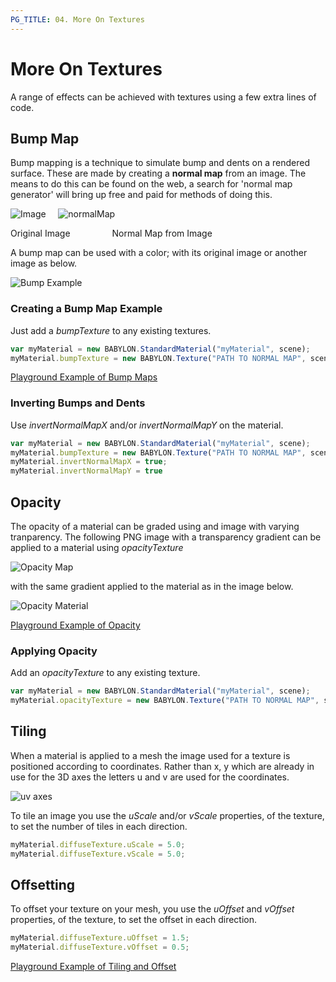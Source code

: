 ```yaml
---
PG_TITLE: 04. More On Textures
---
```


# More On Textures
A range of effects can be achieved with textures using a few extra lines of code.

## Bump Map
Bump mapping is a technique to simulate bump and dents on a rendered surface. These are made by creating a **normal map** from an image. 
The means to do this can be found on the web, a search for 'normal map generator' will bring up free and paid for methods of doing this. 


![Image](/img/bump_photo.png) &nbsp;&nbsp;&nbsp;&nbsp;![normalMap](/img/bump_normal.png)

Original Image &nbsp;&nbsp;&nbsp;&nbsp;&nbsp;&nbsp;&nbsp;&nbsp;&nbsp;&nbsp;&nbsp;&nbsp;&nbsp;&nbsp;&nbsp;&nbsp;Normal Map from Image

A bump map can be used with a color; with its original image or another image as below.

![Bump Example](/img/bump_spheres.png)

### Creating a Bump Map Example
Just add a _bumpTexture_ to any existing textures.

```javascript
var myMaterial = new BABYLON.StandardMaterial("myMaterial", scene);
myMaterial.bumpTexture = new BABYLON.Texture("PATH TO NORMAL MAP", scene);
```

[Playground Example of Bump Maps](http://www.babylonjs-playground.com/#20OAV9#23)

### Inverting Bumps and Dents
Use _invertNormalMapX_ and/or _invertNormalMapY_ on the material.

```javascript
var myMaterial = new BABYLON.StandardMaterial("myMaterial", scene);
myMaterial.bumpTexture = new BABYLON.Texture("PATH TO NORMAL MAP", scene);
myMaterial.invertNormalMapX = true;
myMaterial.invertNormalMapY = true
```

## Opacity
The opacity of a material can be graded using and image with varying tranparency. The following PNG image with 
a transparency gradient can be applied to a material using _opacityTexture_

![Opacity Map](/img/degrade_map.png)

with the same gradient applied to the material as in the image below.

![Opacity Material](/img/degraded_plane.png)

[Playground Example of Opacity](http://www.babylonjs-playground.com/#20OAV9#24)

### Applying Opacity
Add an _opacityTexture_ to any existing texture.
```javascript
var myMaterial = new BABYLON.StandardMaterial("myMaterial", scene);
myMaterial.opacityTexture = new BABYLON.Texture("PATH TO NORMAL MAP", scene);
```

## Tiling
When a material is applied to a mesh the image used for a texture is positioned according to coordinates. 
Rather than x, y which are already in use for the 3D axes the letters u and v are used for the coordinates.

![uv axes](/img/crate.png)

To tile an image you use the _uScale_ and/or _vScale_ properties, of the texture, to set the number of tiles in each direction.

```javascript
myMaterial.diffuseTexture.uScale = 5.0;
myMaterial.diffuseTexture.vScale = 5.0;
```
## Offsetting
To offset your texture on your mesh, you  use the _uOffset_ and _vOffset_ properties, of the texture, to set the offset in each direction.

```javascript
myMaterial.diffuseTexture.uOffset = 1.5;
myMaterial.diffuseTexture.vOffset = 0.5;
```
[Playground Example of Tiling and Offset](http://www.babylonjs-playground.com/#20OAV9#25)
